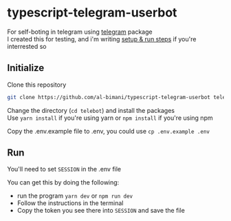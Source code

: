 # typescript-telegram-userbot

For self-boting in telegram using [telegram](https://www.npmjs.com/package/telegram) package  
I created this for testing, and i'm writing [setup & run steps](##initialize) if you're interrested so

## Initialize
Clone this repository 
```zsh
git clone https://github.com/al-bimani/typescript-telegram-userbot telebot
```

Change the directory (`cd telebot`) and install the packages  
Use `yarn install` if you're using yarn or `npm install` if you're using npm

Copy the .env.example file to .env, you could use `cp .env.example .env`

## Run
You'll need to set `SESSION` in the .env file  

You can get this by doing the following:
- run the program `yarn dev` or `npm run dev`
- Follow the instructions in the terminal
- Copy the token you see there into `SESSION` and save the file




